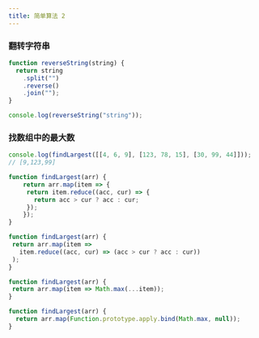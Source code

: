 ```yaml
---
title: 简单算法 2
---
```


### 翻转字符串

```javascript
function reverseString(string) {
  return string
    .split("")
    .reverse()
    .join("");
}

console.log(reverseString("string"));
```

### 找数组中的最大数

```javascript
console.log(findLargest([[4, 6, 9], [123, 78, 15], [30, 99, 44]]));
// [9,123,99]
```

```javascript
function findLargest(arr) {
	return arr.map(item => {
	 return item.reduce((acc, cur) => {
	   return acc > cur ? acc : cur;
	 });
	});
}
```

```javascript
function findLargest(arr) {
 return arr.map(item =>
   item.reduce((acc, cur) => (acc > cur ? acc : cur))
 );
}
```

```javascript
function findLargest(arr) {
 return arr.map(item => Math.max(...item));
}
```

```javascript
function findLargest(arr) {
  return arr.map(Function.prototype.apply.bind(Math.max, null));
}
```
